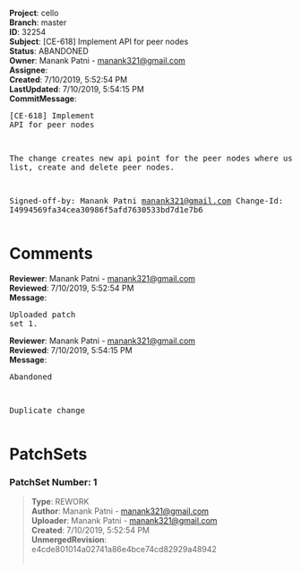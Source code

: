 <strong>Project</strong>: cello<br><strong>Branch</strong>: master<br><strong>ID</strong>: 32254<br><strong>Subject</strong>: [CE-618] Implement API for peer nodes<br><strong>Status</strong>: ABANDONED<br><strong>Owner</strong>: Manank Patni - manank321@gmail.com<br><strong>Assignee</strong>:<br><strong>Created</strong>: 7/10/2019, 5:52:54 PM<br><strong>LastUpdated</strong>: 7/10/2019, 5:54:15 PM<br><strong>CommitMessage</strong>:<br><pre>[CE-618] Implement API for peer nodes

The change creates new api point for the peer nodes where user
can list, create and delete peer nodes.

Signed-off-by: Manank Patni <manank321@gmail.com>
Change-Id: I4994569fa34cea30986f5afd7630533bd7d1e7b6
</pre><h1>Comments</h1><strong>Reviewer</strong>: Manank Patni - manank321@gmail.com<br><strong>Reviewed</strong>: 7/10/2019, 5:52:54 PM<br><strong>Message</strong>: <pre>Uploaded patch set 1.</pre><strong>Reviewer</strong>: Manank Patni - manank321@gmail.com<br><strong>Reviewed</strong>: 7/10/2019, 5:54:15 PM<br><strong>Message</strong>: <pre>Abandoned

Duplicate change</pre><h1>PatchSets</h1><h3>PatchSet Number: 1</h3><blockquote><strong>Type</strong>: REWORK<br><strong>Author</strong>: Manank Patni - manank321@gmail.com<br><strong>Uploader</strong>: Manank Patni - manank321@gmail.com<br><strong>Created</strong>: 7/10/2019, 5:52:54 PM<br><strong>UnmergedRevision</strong>: e4cde801014a02741a86e4bce74cd82929a48942<br><br></blockquote>